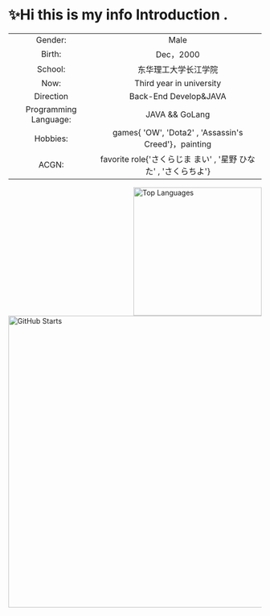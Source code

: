 # ✨Hi this is my info Introduction .

<!--
**9AM751/9AM751** is a ✨ _special_ ✨ repository because its `README.md` (this file) appears on your GitHub profile.

Here are some ideas to get you started:

- 🔭 I’m currently working on ...
- 🌱 I’m currently learning ...
- 👯 I’m looking to collaborate on ...
- 🤔 I’m looking for help with ...
- 💬 Ask me about ...
- 📫 How to reach me: ...
- 😄 Pronouns: ...
- ⚡ Fun fact: ...
-->

|                       |                                                     |
|:---------------------:|:---------------------------------------------------:|
| Gender:               | Male                                                |
| Birth:                | Dec，2000                                            |
| School:               | 东华理工大学长江学院                                          |
| Now:                  | Third year in university                            |
| Direction             | Back-End Develop&JAVA                               |
| Programming Language: | JAVA && GoLang                                      |
| Hobbies:              | games{ 'OW', 'Dota2' , 'Assassin's Creed'}，painting |
| ACGN:                 | favorite role{'さくらじま まい' , '星野 ひなた' , 'さくらちよ'}      |

<img style="top:50px;" width=255xp; align="right" src="https://github-readme-stats.vercel.app/api/top-langs/?username=9AM751&hide=pascal,html,CSS" alt="Top Languages"/><img   width=580px;  src="https://github-readme-stats.vercel.app/api?username=9AM751&show_icons=true&theme=radical&count_private=true&hide_title=true&hide_border=true&include_all_commits=true" alt="GitHub Starts"/> 

